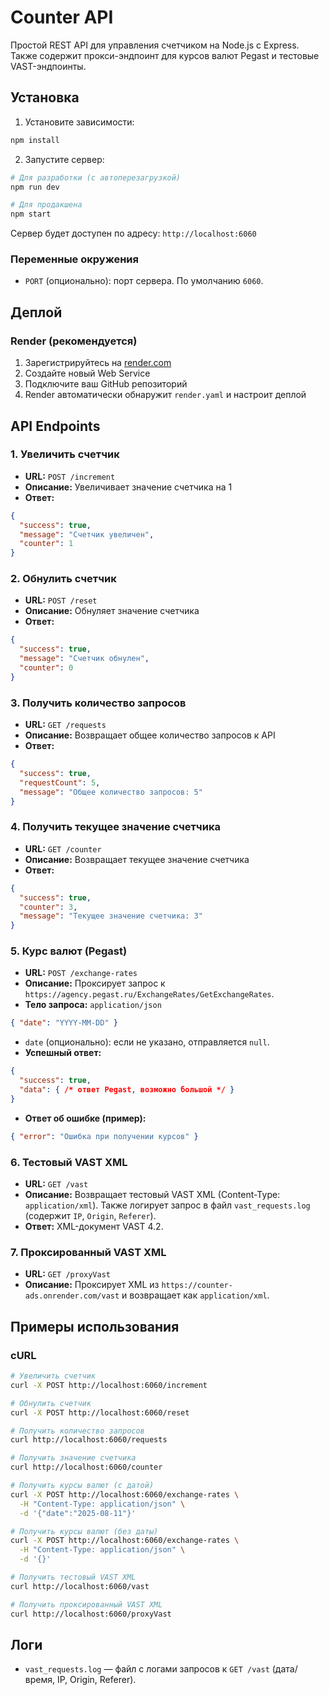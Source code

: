 # Counter API

Простой REST API для управления счетчиком на Node.js с Express. Также содержит прокси-эндпоинт для курсов валют Pegast и тестовые VAST-эндпоинты.

## Установка

1. Установите зависимости:
```bash
npm install
```

2. Запустите сервер:
```bash
# Для разработки (с автоперезагрузкой)
npm run dev

# Для продакшена
npm start
```

Сервер будет доступен по адресу: `http://localhost:6060`

### Переменные окружения
- `PORT` (опционально): порт сервера. По умолчанию `6060`.

## Деплой

### Render (рекомендуется)
1. Зарегистрируйтесь на [render.com](https://render.com)
2. Создайте новый Web Service
3. Подключите ваш GitHub репозиторий
4. Render автоматически обнаружит `render.yaml` и настроит деплой

## API Endpoints

### 1. Увеличить счетчик
- **URL:** `POST /increment`
- **Описание:** Увеличивает значение счетчика на 1
- **Ответ:**
```json
{
  "success": true,
  "message": "Счетчик увеличен",
  "counter": 1
}
```

### 2. Обнулить счетчик
- **URL:** `POST /reset`
- **Описание:** Обнуляет значение счетчика
- **Ответ:**
```json
{
  "success": true,
  "message": "Счетчик обнулен",
  "counter": 0
}
```

### 3. Получить количество запросов
- **URL:** `GET /requests`
- **Описание:** Возвращает общее количество запросов к API
- **Ответ:**
```json
{
  "success": true,
  "requestCount": 5,
  "message": "Общее количество запросов: 5"
}
```

### 4. Получить текущее значение счетчика
- **URL:** `GET /counter`
- **Описание:** Возвращает текущее значение счетчика
- **Ответ:**
```json
{
  "success": true,
  "counter": 3,
  "message": "Текущее значение счетчика: 3"
}
```

### 5. Курс валют (Pegast)
- **URL:** `POST /exchange-rates`
- **Описание:** Проксирует запрос к `https://agency.pegast.ru/ExchangeRates/GetExchangeRates`. 
- **Тело запроса:** `application/json`
```json
{ "date": "YYYY-MM-DD" }
```
  - `date` (опционально): если не указано, отправляется `null`.
- **Успешный ответ:**
```json
{
  "success": true,
  "data": { /* ответ Pegast, возможно большой */ }
}
```
- **Ответ об ошибке (пример):**
```json
{ "error": "Ошибка при получении курсов" }
```

### 6. Тестовый VAST XML
- **URL:** `GET /vast`
- **Описание:** Возвращает тестовый VAST XML (Content-Type: `application/xml`). Также логирует запрос в файл `vast_requests.log` (содержит `IP`, `Origin`, `Referer`).
- **Ответ:** XML-документ VAST 4.2.

### 7. Проксированный VAST XML
- **URL:** `GET /proxyVast`
- **Описание:** Проксирует XML из `https://counter-ads.onrender.com/vast` и возвращает как `application/xml`.

## Примеры использования

### cURL
```bash
# Увеличить счетчик
curl -X POST http://localhost:6060/increment

# Обнулить счетчик
curl -X POST http://localhost:6060/reset

# Получить количество запросов
curl http://localhost:6060/requests

# Получить значение счетчика
curl http://localhost:6060/counter

# Получить курсы валют (с датой)
curl -X POST http://localhost:6060/exchange-rates \
  -H "Content-Type: application/json" \
  -d '{"date":"2025-08-11"}'

# Получить курсы валют (без даты)
curl -X POST http://localhost:6060/exchange-rates \
  -H "Content-Type: application/json" \
  -d '{}'

# Получить тестовый VAST XML
curl http://localhost:6060/vast

# Получить проксированный VAST XML
curl http://localhost:6060/proxyVast
```

## Логи

- `vast_requests.log` — файл с логами запросов к `GET /vast` (дата/время, IP, Origin, Referer).